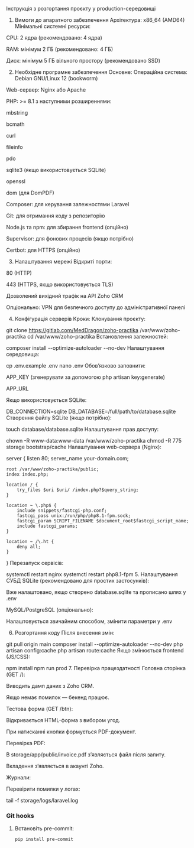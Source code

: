 Інструкція з розгортання проєкту у production-середовищі
1. Вимоги до апаратного забезпечення
   Архітектура: x86_64 (AMD64)
   Мінімальні системні ресурси:

CPU: 2 ядра (рекомендовано: 4 ядра)

RAM: мінімум 2 ГБ (рекомендовано: 4 ГБ)

Диск: мінімум 5 ГБ вільного простору (рекомендовано SSD)

2. Необхідне програмне забезпечення
   Основне:
   Операційна система: Debian GNU/Linux 12 (bookworm)

Web-сервер: Nginx або Apache

PHP: >= 8.1 з наступними розширеннями:

mbstring

bcmath

curl

fileinfo

pdo

sqlite3 (якщо використовується SQLite)

openssl

dom (для DomPDF)

Composer: для керування залежностями Laravel

Git: для отримання коду з репозиторію

Node.js та npm: для збирання frontend (опційно)

Supervisor: для фонових процесів (якщо потрібно)

Certbot: для HTTPS (опційно)

3. Налаштування мережі
   Відкриті порти:

80 (HTTP)

443 (HTTPS, якщо використовується TLS)

Дозволений вихідний трафік на API Zoho CRM

Опціонально: VPN для безпечного доступу до адміністративної панелі

4. Конфігурація серверів
   Кроки:
   Клонування проєкту:

git clone https://gitlab.com/MedDragon/zoho-practika /var/www/zoho-practika
cd /var/www/zoho-practika
Встановлення залежностей:

composer install --optimize-autoloader --no-dev
Налаштування середовища:

cp .env.example .env
nano .env
Обов’язково заповнити:

APP_KEY (згенерувати за допомогою php artisan key:generate)

APP_URL

Якщо використовується SQLite:

DB_CONNECTION=sqlite
DB_DATABASE=/full/path/to/database.sqlite
Створення файлу SQLite (якщо потрібно):

touch database/database.sqlite
Налаштування прав доступу:

chown -R www-data:www-data /var/www/zoho-practika
chmod -R 775 storage bootstrap/cache
Налаштування web-сервера (Nginx):

server {
listen 80;
server_name your-domain.com;

    root /var/www/zoho-practika/public;
    index index.php;

    location / {
        try_files $uri $uri/ /index.php?$query_string;
    }

    location ~ \.php$ {
        include snippets/fastcgi-php.conf;
        fastcgi_pass unix:/run/php/php8.1-fpm.sock;
        fastcgi_param SCRIPT_FILENAME $document_root$fastcgi_script_name;
        include fastcgi_params;
    }

    location ~ /\.ht {
        deny all;
    }
}
Перезапуск сервісів:

systemctl restart nginx
systemctl restart php8.1-fpm
5. Налаштування СУБД
   SQLite (рекомендовано для простих застосунків):

Вже налаштовано, якщо створено database.sqlite та прописано шлях у .env

MySQL/PostgreSQL (опціонально):

Налаштовується звичайним способом, змінити параметри у .env

6. Розгортання коду
   Після внесення змін:

git pull origin main
composer install --optimize-autoloader --no-dev
php artisan config:cache
php artisan route:cache
Якщо змінюється frontend (JS/CSS):

npm install
npm run prod
7. Перевірка працездатності
   Головна сторінка (GET /):

Виводить дамп даних з Zoho CRM.

Якщо немає помилок — бекенд працює.

Тестова форма (GET /btn):

Відкривається HTML-форма з вибором угод.

При натисканні кнопки формується PDF-документ.

Перевірка PDF:

В storage/app/public/invoice.pdf з’являється файл після запиту.

Вкладення з’являється в акаунті Zoho.

Журнали:

Перевірити помилки у логах:

tail -f storage/logs/laravel.log

### Git hooks

1. Встановіть pre-commit:
   ```bash
   pip install pre-commit
   

